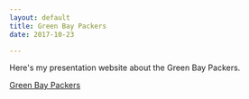 ```yaml
---
layout: default
title: Green Bay Packers
date: 2017-10-23

---
```

Here's my presentation website about the Green Bay Packers.

[Green Bay Packers](/greenbay/index.html)


